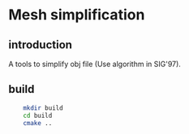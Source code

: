# Mesh simplification

## introduction

A tools to simplify obj file (Use algorithm in SIG'97).

## build

```bash
	mkdir build
	cd build
	cmake ..
```

